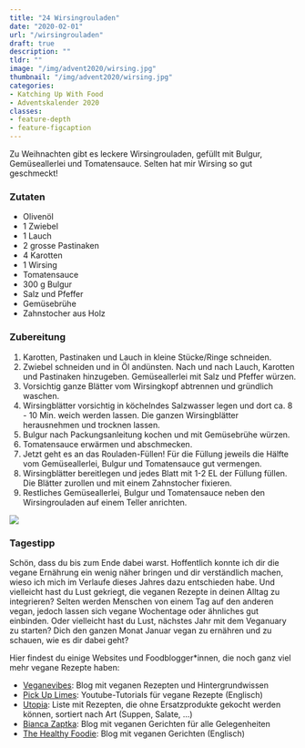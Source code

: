 ```yaml
---
title: "24 Wirsingrouladen"
date: "2020-02-01"
url: "/wirsingrouladen"
draft: true
description: ""
tldr: ""
image: "/img/advent2020/wirsing.jpg"
thumbnail: "/img/advent2020/wirsing.jpg"
categories:
- Katching Up With Food
- Adventskalender 2020
classes: 
- feature-depth
- feature-figcaption
---
```

Zu Weihnachten gibt es leckere Wirsingrouladen, gefüllt mit Bulgur, Gemüseallerlei und Tomatensauce. Selten hat mir Wirsing so gut geschmeckt!

<!--more-->

### Zutaten

- Olivenöl
- 1 Zwiebel
- 1 Lauch
- 2 grosse Pastinaken
- 4 Karotten
- 1 Wirsing
- Tomatensauce
- 300 g Bulgur
- Salz und Pfeffer
- Gemüsebrühe
- Zahnstocher aus Holz


### Zubereitung

1. Karotten, Pastinaken und Lauch in kleine Stücke/Ringe schneiden.
2. Zwiebel schneiden und in Öl andünsten. Nach und nach Lauch, Karotten und Pastinaken hinzugeben. Gemüseallerlei mit Salz und Pfeffer würzen.
3. Vorsichtig ganze Blätter vom Wirsingkopf abtrennen und gründlich waschen.
4. Wirsingblätter vorsichtig in köchelndes Salzwasser legen und dort ca. 8 - 10 Min. weich werden lassen. Die ganzen Wirsingblätter herausnehmen und trocknen lassen.
5. Bulgur nach Packungsanleitung kochen und mit Gemüsebrühe würzen.
6. Tomatensauce erwärmen und abschmecken.
7. Jetzt geht es an das Rouladen-Füllen! Für die Füllung jeweils die Hälfte vom Gemüseallerlei, Bulgur und  Tomatensauce gut vermengen.
8. Wirsingblätter bereitlegen und jedes Blatt mit 1-2 EL der Füllung füllen. Die Blätter zurollen und mit einem Zahnstocher fixieren. 
9. Restliches Gemüseallerlei, Bulgur und Tomatensauce neben den Wirsingrouladen auf einem Teller anrichten.

![](/img/advent2020/wirsing.jpg)

### Tagestipp

Schön, dass du bis zum Ende dabei warst. Hoffentlich konnte ich dir die vegane Ernährung ein wenig näher bringen und dir verständlich machen, wieso ich mich im Verlaufe dieses Jahres dazu entschieden habe. Und vielleicht hast du Lust gekriegt, die veganen Rezepte in deinen Alltag zu integrieren? Selten werden Menschen von einem Tag auf den anderen vegan, jedoch lassen sich vegane Wochentage oder ähnliches gut einbinden. Oder vielleicht hast du Lust, nächstes Jahr mit dem Veganuary zu starten? Dich den ganzen Monat Januar vegan zu ernähren und zu schauen, wie es dir dabei geht?

Hier findest du einige Websites und Foodblogger\*innen, die noch ganz viel mehr vegane Rezepte haben:

- [Veganevibes](https://www.veganevibes.de): Blog mit veganen Rezepten und Hintergrundwissen
- [Pick Up Limes](https://www.youtube.com/channel/UCq2E1mIwUKMWzCA4liA_XGQ): Youtube-Tutorials für vegane Rezepte (Englisch)
- [Utopia](https://utopia.de/ratgeber/vegan-kochen-ohne-ersatzprodukte-ganz-einfach-mit-diesen-rezepten/): Liste mit Rezepten, die ohne Ersatzprodukte gekocht werden können, sortiert nach Art (Suppen, Salate, ...)
- [Bianca Zaptka](https://biancazapatka.com/de/): Blog mit veganen Gerichten für alle Gelegenheiten
- [The Healthy Foodie](https://thehealthyfoodie.com): Blog mit veganen Gerichten (Englisch)
